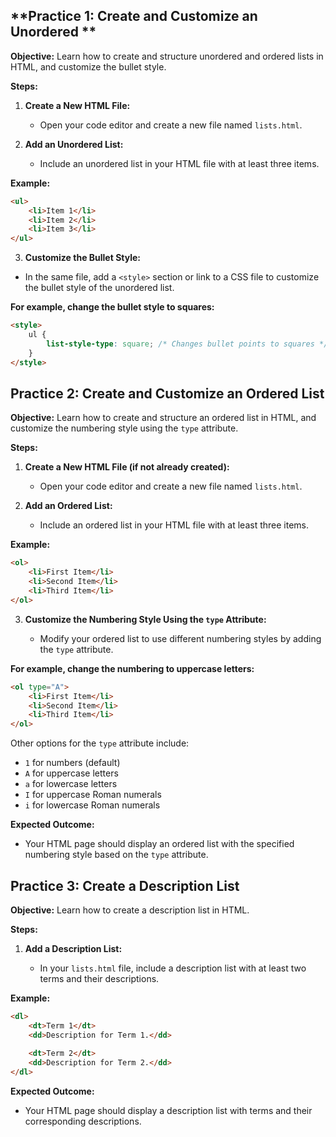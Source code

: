 ## **Practice 1: Create and Customize an Unordered **

**Objective:** Learn how to create and structure unordered and ordered lists in HTML, and customize the bullet style.

**Steps:**

1.  **Create a New HTML File:**
    
    -   Open your code editor and create a new file named `lists.html`.
2.  **Add an Unordered List:**
    
    -   Include an unordered list in your HTML file with at least three items.

**Example:**
```html
<ul>
    <li>Item 1</li>
    <li>Item 2</li>
    <li>Item 3</li>
</ul>
```

3. **Customize the Bullet Style:**

-   In the same file, add a `<style>` section or link to a CSS file to customize the bullet style of the unordered list.

**For example, change the bullet style to squares:**
```html
<style>
    ul {
        list-style-type: square; /* Changes bullet points to squares */
    }
</style>
```


## **Practice 2: Create and Customize an Ordered List**

**Objective:** Learn how to create and structure an ordered list in HTML, and customize the numbering style using the `type` attribute.

**Steps:**

1.  **Create a New HTML File (if not already created):**
    
    -   Open your code editor and create a new file named `lists.html`.
2.  **Add an Ordered List:**
    
    -   Include an ordered list in your HTML file with at least three items.

**Example:**
```html
<ol>
    <li>First Item</li>
    <li>Second Item</li>
    <li>Third Item</li>
</ol>
```

        
3.  **Customize the Numbering Style Using the `type` Attribute:**
    
    -   Modify your ordered list to use different numbering styles by adding the `type` attribute.
        
**For example, change the numbering to uppercase letters:**
```html
<ol type="A">
    <li>First Item</li>
    <li>Second Item</li>
    <li>Third Item</li>
</ol>
```
Other options for the `type` attribute include:

-   `1` for numbers (default)
-   `A` for uppercase letters
-   `a` for lowercase letters
-   `I` for uppercase Roman numerals
-   `i` for lowercase Roman numerals

**Expected Outcome:**

-   Your HTML page should display an ordered list with the specified numbering style based on the `type` attribute.

## **Practice 3: Create a Description List**

**Objective:** Learn how to create a description list in HTML.

**Steps:**

1.  **Add a Description List:**
    
    -   In your `lists.html` file, include a description list with at least two terms and their descriptions.

**Example:**
```html
<dl>
    <dt>Term 1</dt>
    <dd>Description for Term 1.</dd>
    
    <dt>Term 2</dt>
    <dd>Description for Term 2.</dd>
</dl>
```
**Expected Outcome:**

-   Your HTML page should display a description list with terms and their corresponding descriptions.
<!--stackedit_data:
eyJoaXN0b3J5IjpbMTQxNTk0NjU5NCwyNDAxNzUxODQsLTM4OD
k5MDQ0M119
-->